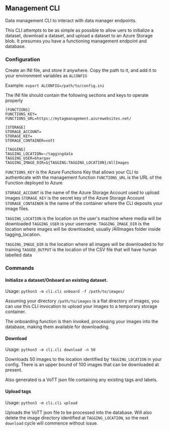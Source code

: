 ## Management CLI

Data management CLI to interact with data manager endpoints.

This CLI attempts to be as simple as possible to allow uers to initialize a dataset, download a dataset, and upload a dataset to an Azure Storage blob. It presumes you have a functioning management endpoint and database.

### Configuration

Create an INI file, and store it anywhere. Copy the path to it, and add it to your environment variables as `ALCONFIG`

Example: `export ALCONFIG=/path/to/config.ini`

The INI file should contain the following sections and keys to operate properly

```
[FUNCTIONS]
FUNCTIONS_KEY=
FUNCTIONS_URL=https://mytagmanagement.azurewebsites.net/

[STORAGE]
STORAGE_ACCOUNT=
STORAGE_KEY=
STORAGE_CONTAINER=vott

[TAGGING]
TAGGING_LOCATION=~/taggingdata
TAGGING_USER=bhargav
TAGGING_IMAGE_DIR=${TAGGING:TAGGING_LOCATION}/AllImages
```

`FUNCTIONS_KEY` is the Azure Functions Key that allows your CLI to authenticate with the management function
`FUNCTIONS_URL` is the URL of the Function deployed to Azure

`STORAGE_ACCOUNT` is the name of the Azure Storage Account used to upload images
`STORAGE_KEY` is the secret key of the Azure Storage Account
`STORAGE_CONTAINER` is the name of the container where the CLI deposits your image files.

`TAGGING_LOCATION` is the location on the user's machine where media will be downloaded
`TAGGING_USER` is your username.
`TAGGING_IMAGE_DIR` is the location where images will be downloaded, usually /AllImages folder inside tagging_location. 

`TAGGING_IMAGE_DIR` is the location where all images will be downloaded to for training
`TAGGED_OUTPUT` is the location of the CSV file that will have human labelled data

### Commands

#### Initialize a dataset/Onboard an existing dataset.

Usage: `python3 -m cli.cli onboard -f /path/to/images/`

Assuming your directory `/path/to/images` is a flat directory of images, you can use this CLI invocation to upload your images to a temporary storage container.

The onboarding function is then invoked, processing your images into the database, making them available for downloading.

#### Download

Usage: `python3 -m cli.cli download -n 50`

Downloads 50 images to the location identified by `TAGGING_LOCATION` in your config.
There is an upper bound of 100 images that can be downloaded at present.

Also generated is a VoTT json file containing any existing tags and labels.

#### Upload tags

Usage: `python3 -m cli.cli upload`

Uploads the VoTT json file to be processed into the database. Will also delete the image directory
identified at `TAGGING_LOCATION`, so the next `download` cycle will commence without issue.

